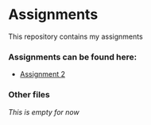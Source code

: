 # Assignments
This repository contains my assignments

### Assignments can be found here:
* [Assignment 2](https://github.com/SamHamers/Assignments/blob/master/Test-1.docx)

### Other files
<i>This is empty for now</i>
